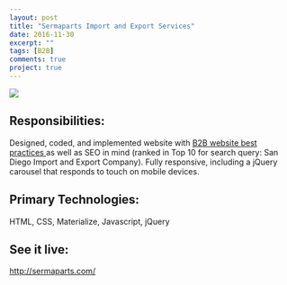 ```yaml
---
layout: post
title: "Sermaparts Import and Export Services"
date: 2016-11-30
excerpt: ""
tags: [B2B]
comments: true
project: true
---
```

<img src="http://i.imgur.com/w86pZOX.jpg">

<h2>Responsibilities:</h2>
Designed, coded, and implemented website with <a href="/b2b-website-anatomy/" target="_blank"> B2B website best practices </a> as well as SEO in mind (ranked in Top 10 for search query: San Diego Import and Export Company). Fully responsive, including a jQuery carousel that responds to touch on mobile devices.

<h2>Primary Technologies:</h2>
HTML, CSS, Materialize, Javascript, jQuery

<h2>See it live:</h2>
<a href="http://sermaparts.com/" target="_blank">http://sermaparts.com/</a>
